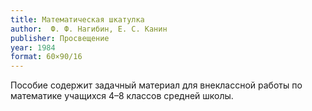```yaml
---
title: Математическая шкатулка
author:  Ф. Ф. Нагибин, Е. С. Канин
publisher: Просвещение
year: 1984
format: 60×90/16
---
```


Пособие содержит задачный материал для внеклассной работы по математике учащихся 4–8 классов средней школы.
